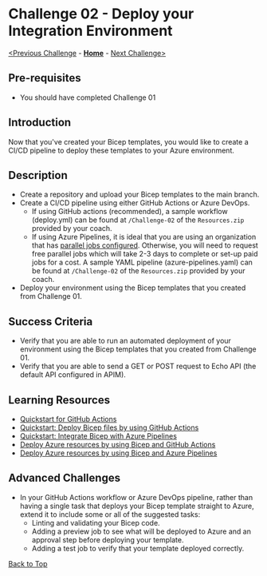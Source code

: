 # Challenge 02 - Deploy your Integration Environment


[<Previous Challenge](./Challenge-01.md) - **[Home](../README.md)** - [Next Challenge>](./Challenge-03.md)

## Pre-requisites

- You should have completed Challenge 01

## Introduction
Now that you've created your Bicep templates, you would like to create a CI/CD pipeline to deploy these templates to your Azure environment.

## Description
- Create a repository and upload your Bicep templates to the main branch.
- Create a CI/CD pipeline using either GitHub Actions or Azure DevOps.
    - If using GitHub actions (recommended), a sample workflow (deploy.yml) can be found at `/Challenge-02` of the `Resources.zip` provided by your coach.
    - If using Azure Pipelines, it is ideal that you are using an organization that has [parallel jobs configured](https://docs.microsoft.com/en-us/azure/devops/pipelines/licensing/concurrent-jobs?view=azure-devops&tabs=ms-hosted).  Otherwise, you will need to request free parallel jobs which will take 2-3 days to complete or set-up paid jobs for a cost.
    A sample YAML pipeline (azure-pipelines.yaml) can be found at `/Challenge-02` of the `Resources.zip` provided by your coach.
- Deploy your environment using the Bicep templates that you created from Challenge 01.

## Success Criteria
- Verify that you are able to run an automated deployment of your environment using the Bicep templates that you created from Challenge 01.
- Verify that you are able to send a GET or POST request to Echo API (the default API configured in APIM).

## Learning Resources
- [Quickstart for GitHub Actions](https://docs.github.com/en/actions/quickstart)
- [Quickstart: Deploy Bicep files by using GitHub Actions](https://docs.microsoft.com/en-us/azure/azure-resource-manager/bicep/deploy-github-actions?tabs=CLI)
- [Quickstart: Integrate Bicep with Azure Pipelines](https://docs.microsoft.com/en-us/azure/azure-resource-manager/bicep/add-template-to-azure-pipelines?tabs=CLI)
- [Deploy Azure resources by using Bicep and GitHub Actions](https://docs.microsoft.com/en-us/learn/paths/bicep-github-actions/)
- [Deploy Azure resources by using Bicep and Azure Pipelines](https://docs.microsoft.com/en-gb/learn/paths/bicep-azure-pipelines/)


## Advanced Challenges
- In your GitHub Actions workflow or Azure DevOps pipeline, rather than having a single task that deploys your Bicep template straight to Azure, extend it to include some or all of the suggested tasks:
    - Linting and validating your Bicep code.
    - Adding a preview job to see what will be deployed to Azure and an approval step before deploying your template.
    - Adding a test job to verify that your template deployed correctly.

[Back to Top](#challenge-02---deploy-your-integration-environment)
